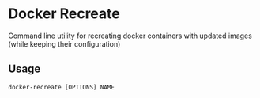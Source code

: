 # Docker Recreate

Command line utility for recreating docker containers with updated images (while keeping their configuration)

## Usage

`docker-recreate [OPTIONS] NAME`
